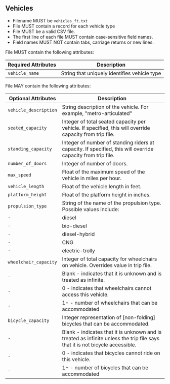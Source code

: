 ## Vehicles

 *  Filename MUST be `vehicles_ft.txt`
 *  File MUST contain a record for each vehicle type
 *  File MUST be a valid CSV file.
 *  The first line of each file MUST contain case-sensitive field names.
 *  Field names MUST NOT contain tabs, carriage returns or new lines.
 
File MUST contain the following attributes:

Required Attributes	| Description										
----------			| -------------		
`vehicle_name`		| String that uniquely identifies vehicle type

File MAY contain the following attributes:

Optional Attributes		| Description										
----------				| -------------		
`vehicle_description`	| String description of the vehicle. For example, "metro-articulated"
`seated_capacity`		| Integer of total seated capacity per vehicle. If specified, this will override capacity from trip file.
`standing_capacity`		| Integer of number of standing riders at capacity.  If specified, this will override capacity from trip file.
`number_of_doors`		| Integer of number of doors.
`max_speed`				| Float of the maximum speed of the vehicle in miles per hour.
`vehicle_length`		| Float of the vehicle length in feet.
`platform_height`		| Float of the platform height in inches.
`propulsion_type`		| String of the name of the propulsion type.  Possible values include:
`-`						| diesel
`-`						| bio-diesel
`-`						| diesel-hybrid
`-`						| CNG
`-`						| electric-trolly
`wheelchair_capacity`	| Integer of total capacity for wheelchairs on vehicle. Overrides value in trip file.  
`-`						| Blank - indicates that it is unknown and is treated as infinite.  
`-`						| 0  - indicates that wheelchairs cannot access this vehicle.
`-`						| 1+ - number of wheelchairs that can be accommodated
`bicycle_capacity`		| Integer representation of [non-folding] bicycles that can be accommodated.  
`-`						| Blank - indicates that it is unknown and is treated as infinite unless the trip file says that it is not bicycle accessible.
`-`						| 0  - indicates that bicycles cannot ride on this vehicle.
`-`						| 1+ - number of bicycles that can be accommodated
